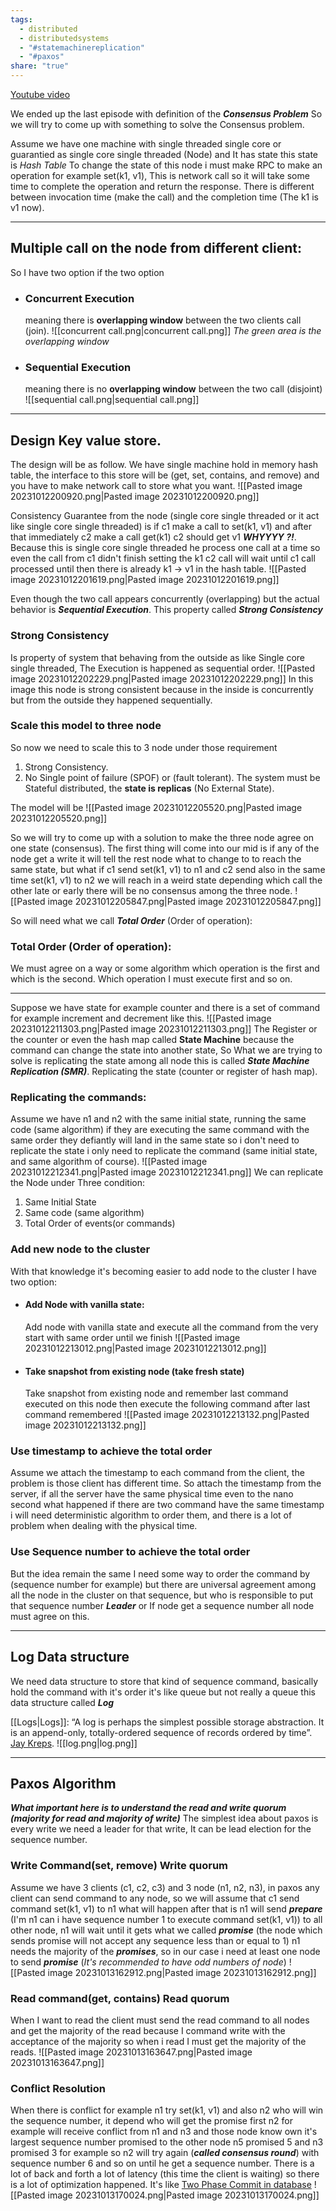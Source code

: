 ```yaml
---
tags:
  - distributed
  - distributedsystems
  - "#statemachinereplication"
  - "#paxos"
share: "true"
---
```

[Youtube video](https://www.youtube.com/watch?v=j8bLPfCJdSw)

We ended up the last episode with definition of the ***Consensus Problem*** So we will try to come up with something to solve the Consensus problem.

Assume we have one machine with single threaded single core or guarantied as single core single threaded (Node) and It has state this state is *Hash Table* To change the state of this node i must make RPC to make an operation for example set(k1, v1), This is network call so it will take some time to complete the operation and return the response. There is different between invocation time (make the call) and the completion time (The k1 is v1 now).

---
## Multiple call on the node from different client:
So I have two option if the two option
- ### Concurrent Execution 
	meaning there is **overlapping window** between the two clients call (join).
	![[concurrent call.png|concurrent call.png]]
	*The green area is the overlapping window*
- ### Sequential Execution
	meaning there is no **overlapping window** between the two call (disjoint)
	![[sequential call.png|sequential call.png]]

---
## Design Key value store.
The design will be as follow.
We have single machine hold in memory hash table, the interface to this store will be (get, set, contains, and remove) and you have to make network call to store what you want.
![[Pasted image 20231012200920.png|Pasted image 20231012200920.png]]

Consistency Guarantee from the node (single core single threaded or it act like single core single threaded) is if c1 make a call to set(k1, v1) and after that immediately c2 make a call get(k1) c2 should get v1 ***WHYYYY ?!***.
Because this is single core single threaded he process one call at a time so even the call from c1 didn't finish setting the k1 c2 call will wait until c1 call processed until then there is already k1 -> v1 in the hash table.
![[Pasted image 20231012201619.png|Pasted image 20231012201619.png]]

Even though the two call appears concurrently (overlapping) but the actual behavior is
***Sequential Execution***. This property called ***Strong Consistency***  
### Strong Consistency
Is property of system that behaving from the outside as like Single core single threaded, The Execution is happened as sequential order.
![[Pasted image 20231012202229.png|Pasted image 20231012202229.png]]
In this image this node is strong consistent because in the inside is concurrently but from the outside they happened sequentially.

### Scale this model to three node
So now we need to scale this to 3 node under those requirement 
1. Strong Consistency.
2. No Single point of failure (SPOF) or (fault tolerant). The system must be Stateful distributed, the **state is replicas** (No External State).

The model will be
![[Pasted image 20231012205520.png|Pasted image 20231012205520.png]]

So we will try to come up with a solution to make the three node agree on one state (consensus).
The first thing will come into our mid is if any of the node get a write it will tell the rest node what to change to to reach the same state, but what if c1 send set(k1, v1) to n1 and c2 send also in the same time set(k1, v1) to n2 we will reach in a weird state depending which call the other late or early there will be no consensus among the three node.
![[Pasted image 20231012205847.png|Pasted image 20231012205847.png]]

So will need what we call ***Total Order*** (Order of operation):
### Total Order (Order of operation):
We must agree on a way or some algorithm which operation is the first and which is the second. Which operation I must execute first and so on.

---
Suppose we have state for example counter and there is a set of command for example increment and decrement like this.
![[Pasted image 20231012211303.png|Pasted image 20231012211303.png]]
The Register or the counter or even the hash map called **State Machine** because the command can change the state into another state, So What we are trying to solve is replicating the state among all node this is called ***State Machine Replication (SMR)***. Replicating the state (counter or register of hash map).

### Replicating the commands:
Assume we have n1 and n2 with the same initial state, running the same code (same algorithm) if they are executing the same command with the same order they defiantly will land in the same state so i don't need to replicate the state i only need to replicate the command (same initial state, and same algorithm of course).
![[Pasted image 20231012212341.png|Pasted image 20231012212341.png]]
We can replicate the Node under Three condition:
1. Same Initial State
2. Same code (same algorithm)
3. Total Order of events(or commands)
### Add new node to the cluster
With that knowledge it's becoming easier to add node to the cluster I have two option:
- #### Add Node with vanilla state:
	Add node with vanilla state and execute all the command from the very start with same order until we finish
	![[Pasted image 20231012213012.png|Pasted image 20231012213012.png]]
 
- #### Take snapshot from existing node (take fresh state)
	Take snapshot from existing node and remember last command executed on this node then execute the following command after last command remembered 
	![[Pasted image 20231012213132.png|Pasted image 20231012213132.png]]

### Use timestamp to achieve the total order
Assume we attach the timestamp to each command from the client, the problem is those client has different time.
So attach the timestamp from the server, if all the server have the same physical time even to the nano second what happened if there are two command have the same timestamp i will need deterministic algorithm to order them, and there is a lot of problem when dealing with the physical time.
### Use Sequence number to achieve the total order
But the idea remain the same I need some way to order the command by (sequence number for example) but there are universal agreement among all the node in the cluster on that sequence, but who is responsible to put that sequence number ***Leader*** or If node get a sequence number all node must agree on this.

---
## Log Data structure
We need data structure to store that kind of sequence command, basically hold the command with it's order it's like queue but not really a queue this data structure called ***Log***

[[Logs|Logs]]: “A log is perhaps the simplest possible storage abstraction. It is an append-only, totally-ordered sequence of records ordered by time”. [Jay Kreps](https://engineering.linkedin.com/distributed-systems/log-what-every-software-engineer-should-know-about-real-time-datas-unifying).
![[log.png|log.png]]

---
## Paxos Algorithm
***What important here is to understand the read and write quorum (majority for read and majority of write)***
The simplest idea about paxos is every write we need a leader for that write, It can be lead election for the sequence number.
### Write Command(set, remove) Write quorum 
Assume we have 3 clients (c1, c2, c3) and 3 node (n1, n2, n3), in paxos any client can send command to any node, so we will assume that c1 send command set(k1, v1) to n1 what will happen after that is n1 will send ***prepare*** (I'm n1 can i have sequence number 1 to execute command set(k1, v1)) to all other node, n1 will wait until it gets what we called ***promise*** (the node which sends promise will not accept any sequence less than or equal to 1) n1 needs the majority of the ***promises***, so in our case i need at least one node to send ***promise*** (*It's recommended to have odd numbers of node*) 
![[Pasted image 20231013162912.png|Pasted image 20231013162912.png]]

### Read command(get, contains) Read quorum
When I want to read the client must send the read command to all nodes and get the majority of the read because I command write with the acceptance of the majority so when i read I must get the majority of the reads.
![[Pasted image 20231013163647.png|Pasted image 20231013163647.png]]

### Conflict Resolution
When there is conflict for example n1 try set(k1, v1) and also n2 who will win the sequence number, it depend who will get the promise first n2 for example will receive conflict from n1 and n3 and those node know own it's largest sequence number promised to the other node n5 promised 5 and n3 promised 3 for example so n2 will try again (***called consensus round***) with sequence number 6 and so on until he get a sequence number. There is a lot of back and forth a lot of latency (this time the client is waiting) so there is a lot of optimization happened.
It's like [Two Phase Commit in database](https://martinfowler.com/articles/patterns-of-distributed-systems/two-phase-commit.html)
![[Pasted image 20231013170024.png|Pasted image 20231013170024.png]]
